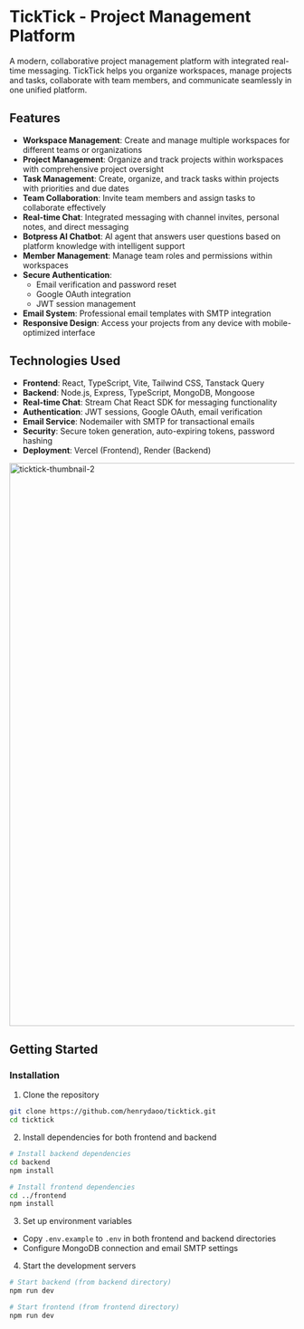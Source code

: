 ﻿# TickTick - Project Management Platform

A modern, collaborative project management platform with integrated real-time messaging. TickTick helps you organize workspaces, manage projects and tasks, collaborate with team members, and communicate seamlessly in one unified platform.

## Features

- **Workspace Management**: Create and manage multiple workspaces for different teams or organizations
- **Project Management**: Organize and track projects within workspaces with comprehensive project oversight
- **Task Management**: Create, organize, and track tasks within projects with priorities and due dates
- **Team Collaboration**: Invite team members and assign tasks to collaborate effectively
- **Real-time Chat**: Integrated messaging with channel invites, personal notes, and direct messaging
- **Botpress AI Chatbot**: AI agent that answers user questions based on platform knowledge with intelligent support
- **Member Management**: Manage team roles and permissions within workspaces
- **Secure Authentication**: 
  - Email verification and password reset
  - Google OAuth integration
  - JWT session management
- **Email System**: Professional email templates with SMTP integration
- **Responsive Design**: Access your projects from any device with mobile-optimized interface

## Technologies Used

- **Frontend**: React, TypeScript, Vite, Tailwind CSS, Tanstack Query
- **Backend**: Node.js, Express, TypeScript, MongoDB, Mongoose
- **Real-time Chat**: Stream Chat React SDK for messaging functionality
- **Authentication**: JWT sessions, Google OAuth, email verification
- **Email Service**: Nodemailer with SMTP for transactional emails
- **Security**: Secure token generation, auto-expiring tokens, password hashing
- **Deployment**: Vercel (Frontend), Render (Backend)

<img width="1264" height="995" alt="ticktick-thumbnail-2" src="https://github.com/user-attachments/assets/63e62663-ad9e-44da-aec2-8c10c911ae39" />



## Getting Started

### Installation

1. Clone the repository
```bash
git clone https://github.com/henrydaoo/ticktick.git
cd ticktick
```

2. Install dependencies for both frontend and backend
```bash
# Install backend dependencies
cd backend
npm install

# Install frontend dependencies
cd ../frontend
npm install
```

3. Set up environment variables
- Copy `.env.example` to `.env` in both frontend and backend directories
- Configure MongoDB connection and email SMTP settings

4. Start the development servers
```bash
# Start backend (from backend directory)
npm run dev

# Start frontend (from frontend directory)
npm run dev
```

